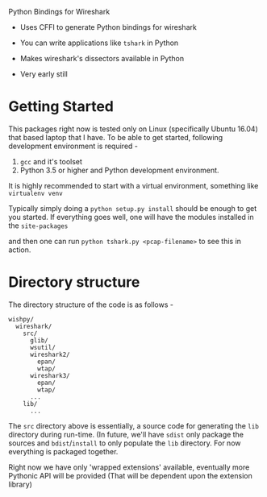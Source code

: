 Python Bindings for Wireshark

- Uses CFFI to generate Python bindings for wireshark
- You can write applications like `tshark` in Python
- Makes wireshark's dissectors available in Python

- Very early still

# Getting Started

This packages right now is tested only on Linux (specifically Ubuntu 16.04)
that based laptop that I have. To be able to get started, following
development environment is required -

1. `gcc` and it's toolset
2. Python 3.5 or higher and Python development environment.

It is highly recommended to start with a virtual environment, something like
`virtualenv venv`

Typically simply doing a `python setup.py install` should be enough to get
you started. If everything goes well, one will have the modules installed
in the `site-packages`

and then one can run `python tshark.py <pcap-filename>` to see this in action.

# Directory structure

The directory structure of the code is as follows -

```
wishpy/
  wireshark/
    src/
      glib/
      wsutil/
      wireshark2/
        epan/
        wtap/
      wireshark3/
        epan/
        wtap/
      ...
    lib/
      ...
```
The `src` directory above is essentially, a source code for generating the
`lib` directory during run-time. (In future, we'll have `sdist` only package
the sources and `bdist`/`install` to only populate the `lib` directory. For
now everything is packaged together.

Right now we have only 'wrapped extensions' available, eventually more Pythonic
API will be provided (That will be dependent upon the extension library)
